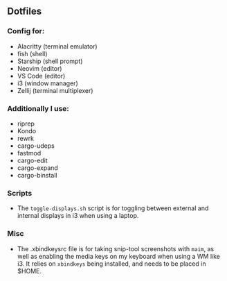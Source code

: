 ## Dotfiles

### Config for:

- Alacritty (terminal emulator)
- fish (shell)
- Starship (shell prompt)
- Neovim (editor)
- VS Code (editor)
- i3 (window manager)
- Zellij (terminal multiplexer)

### Additionally I use:

- riprep
- Kondo
- rewrk
- cargo-udeps
- fastmod
- cargo-edit
- cargo-expand
- cargo-binstall


### Scripts

- The `toggle-displays.sh` script is for toggling between external and internal displays in
i3 when using a laptop.

### Misc

- The .xbindkeysrc file is for taking snip-tool screenshots with `maim`, as well as enabling
the media keys on my keyboard when using a WM like i3. It relies on `xbindkeys` being
installed, and needs to be placed in $HOME.
